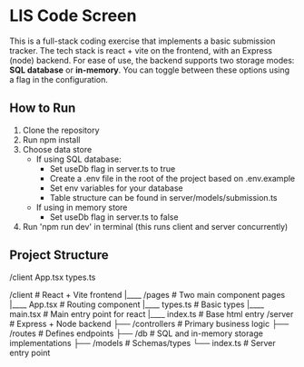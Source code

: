 # LIS Code Screen

This is a full-stack coding exercise that implements a basic submission tracker. The tech stack is react + vite on the frontend, with an Express (node) backend. For ease of use, the backend supports two storage modes: **SQL database** or **in-memory**. You can toggle between these options using a flag in the configuration.

## How to Run

1. Clone the repository
2. Run npm install
3. Choose data store
      - If using SQL database:
        - Set useDb flag in server.ts to true
        - Create a .env file in the root of the project based on .env.example
        - Set env variables for your database
        - Table structure can be found in server/models/submission.ts
      - If using in memory store
        - Set useDb flag in server.ts to false
4. Run 'npm run dev' in terminal (this runs client and server concurrently)

## Project Structure
/client
    App.tsx
    types.ts

/client # React + Vite frontend  |____ /pages       # Two main component pages
  |____ App.tsx      # Routing component
  |____ types.ts     # Basic types
  |____ main.tsx     # Main entry point for react
  |____ index.ts     # Base html entry
/server          # Express + Node backend
  ├── /controllers  # Primary business logic
  ├── /routes       # Defines endpoints
  ├── /db           # SQL and in-memory storage implementations
  ├── /models       # Schemas/types
  └── index.ts     # Server entry point